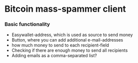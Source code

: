 # Bitcoin mass-spammer client #

### Basic functionality ###

* Easywallet-address, which is used as source to send money
* Button, where you can add additional e-mail-addresses
* how much money to send to each recipient-field
* Checking if there are enough money to send all recipients
* Adding emails as a comma-separated list?
